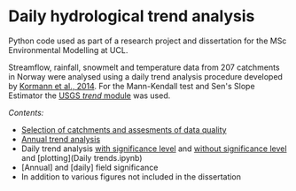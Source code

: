 # Daily hydrological trend analysis

Python code used as part of a research project and dissertation for the MSc Environmental Modelling at UCL.

Streamflow, rainfall, snowmelt and temperature data from 207 catchments in Norway were analysed using a daily trend analysis procedure developed by [Kormann et al., 2014](https://doi.org/10.2166/wcc.2014.099). For the Mann-Kendall test and Sen's Slope Estimator the [USGS *trend* module](https://github.com/USGS-python/trend) was used.

*Contents:* 
* [Selection of catchments and assesments of data quality](Catchment-selection.ipynb)
* [Annual trend analysis](Annual-trends.ipynb)
* Daily trend analysis [with significance level](runTrendAnalysis.py) and [without significance level](runTrendMagnitude.py) and [plotting](Daily trends.ipynb)
* [Annual] and [daily] field significance
* In addition to various figures not included in the dissertation
